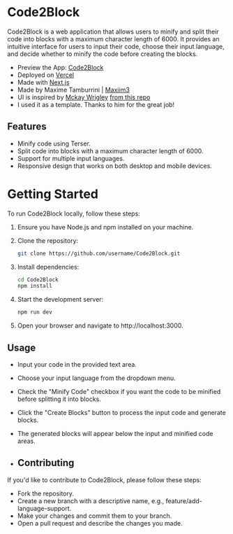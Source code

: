 # Code2Block
Code2Block is a web application that allows users to minify and split their code into blocks with a maximum character length of 6000. It provides an intuitive interface for users to input their code, choose their input language, and decide whether to minify the code before creating the blocks.

- Preview the App: [Code2Block](https://code2block.vercel.app/)
- Deployed on [Vercel](https://vercel.com/)
- Made with [Next.js](https://nextjs.org/)
- Made by Maxime Tamburrini | [Maxiim3](https://github.com/maxiim3)
- UI is inspired by [Mckay Wrigley](https://github.com/mckaywrigley) [from this repo](https://github.com/mckaywrigley/ai-code-translator)
- I used it as a template. Thanks to him for the great job!


## Features
- Minify code using Terser.
- Split code into blocks with a maximum character length of 6000.
- Support for multiple input languages.
- Responsive design that works on both desktop and mobile devices.

# Getting Started

To run Code2Block locally, follow these steps:

1. Ensure you have Node.js and npm installed on your machine.
2. Clone the repository:
    ```bash
    git clone https://github.com/username/Code2Block.git
    ```

3. Install dependencies:

    ```bash
    cd Code2Block
    npm install
    ```

4. Start the development server:

    ```bash
    npm run dev
    ```
   
5. Open your browser and navigate to http://localhost:3000.

## Usage

- Input your code in the provided text area.
- Choose your input language from the dropdown menu.
- Check the "Minify Code" checkbox if you want the code to be minified before splitting it into blocks.
- Click the "Create Blocks" button to process the input code and generate blocks.
- The generated blocks will appear below the input and minified code areas.

- ## Contributing
If you'd like to contribute to Code2Block, please follow these steps:

- Fork the repository.
- Create a new branch with a descriptive name, e.g., feature/add-language-support.
- Make your changes and commit them to your branch.
- Open a pull request and describe the changes you made.